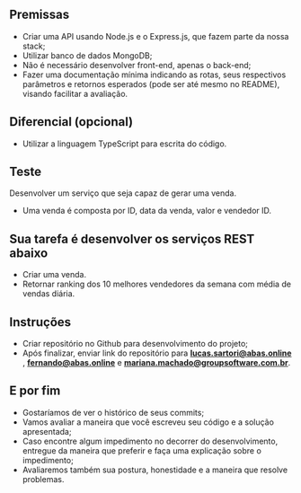 ## Premissas
- Criar uma API usando Node.js e o Express.js, que fazem parte da nossa stack;
- Utilizar banco de dados MongoDB;
- Não é necessário desenvolver front-end, apenas o back-end;
- Fazer uma documentação mínima indicando as rotas, seus respectivos parâmetros e retornos esperados (pode ser até mesmo no README), visando facilitar a avaliação.

## Diferencial (opcional)
- Utilizar a linguagem TypeScript para escrita do código.

## Teste
Desenvolver um serviço que seja capaz de gerar uma venda.
- Uma venda é composta por ID, data da venda, valor e vendedor ID.

## Sua tarefa é desenvolver os serviços REST abaixo
- Criar uma venda.
- Retornar ranking dos 10 melhores vendedores da semana com média de vendas diária.

## Instruções
- Criar repositório no Github para desenvolvimento do projeto;
- Após finalizar, enviar link do repositório para **lucas.sartori@abas.online** , **fernando@abas.online** e **mariana.machado@groupsoftware.com.br**.

## E por fim
- Gostaríamos de ver o histórico de seus commits;
- Vamos avaliar a maneira que você escreveu seu código e a solução apresentada;
- Caso encontre algum impedimento no decorrer do desenvolvimento, entregue da maneira que preferir e faça uma explicação sobre o impedimento;
- Avaliaremos também sua postura, honestidade e a maneira que resolve problemas.
